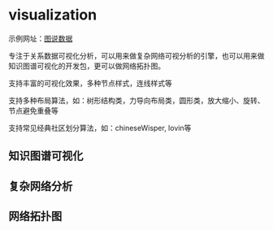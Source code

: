 # visualization

示例网址：[图说数据](http://www.graphvis.cn)


专注于关系数据可视化分析，可以用来做复杂网络可视分析的引擎，也可以用来做知识图谱可视化的开发包，更可以做网络拓扑图。

支持丰富的可视化效果，多种节点样式，连线样式等

支持多种布局算法，如：树形结构类，力导向布局类，圆形类，放大缩小、旋转、节点避免重叠等

支持常见经典社区划分算法，如：chineseWisper, lovin等

## 知识图谱可视化

## 复杂网络分析

## 网络拓扑图


